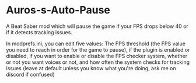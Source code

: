 # Auros-s-Auto-Pause
A Beat Saber mod which will pause the game if your FPS drops below 40 or if it detects tracking issues.


In modprefs.ini, you can edit five values: The FPS threshold (the FPS value you need to reach in order for the game to pause), if the plugin is enabled or disabled, if you want to enable or disable the FPS checker system, whether or not you want voices or not, and how often the system checks for tracking issues (leave at default unless you know what you're doing, ask me on discord if confused)
